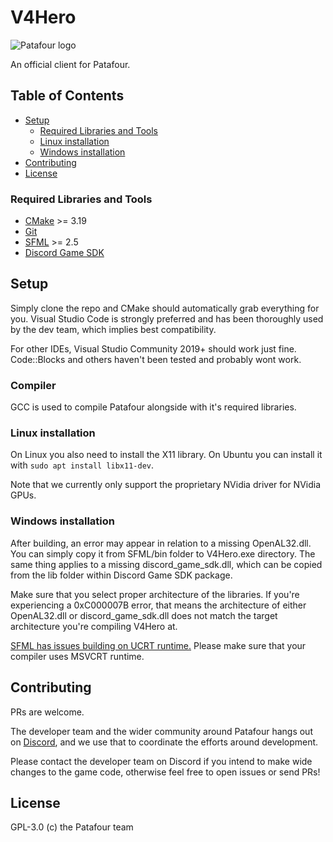 # V4Hero

![Patafour logo](logo.png)

An official client for Patafour.

## Table of Contents

- [Setup](#setup)
  - [Required Libraries and Tools](#required-libraries-and-tools)
  - [Linux installation](#linux-installation)
  - [Windows installation](#windows-installation)
- [Contributing](#contributing)
- [License](#license)

### Required Libraries and Tools

 * [CMake](https://cmake.org/download/) >= 3.19
 * [Git](https://git-scm.com/downloads)
 * [SFML](https://www.sfml-dev.org/download.php) >= 2.5
 * [Discord Game SDK](https://dl-game-sdk.discordapp.net/2.5.6/discord_game_sdk.zip)
 
## Setup

Simply clone the repo and CMake should automatically grab everything for you. Visual Studio Code is strongly preferred and has been thoroughly used by the dev team, which implies best compatibility.

For other IDEs, Visual Studio Community 2019+ should work just fine. Code::Blocks and others haven't been tested and probably wont work.

### Compiler

GCC is used to compile Patafour alongside with it's required libraries.

### Linux installation

On Linux you also need to install the X11 library. On Ubuntu you can install it with `sudo apt install libx11-dev`.

Note that we currently only support the proprietary NVidia driver for NVidia GPUs.

### Windows installation

After building, an error may appear in relation to a missing OpenAL32.dll. You can simply copy it from SFML/bin folder to V4Hero.exe directory. The same thing applies to a missing discord_game_sdk.dll, which can be copied from the lib folder within Discord Game SDK package.

Make sure that you select proper architecture of the libraries. If you're experiencing a 0xC000007B error, that means the architecture of either OpenAL32.dll or discord_game_sdk.dll does not match the target architecture you're compiling V4Hero at.

[SFML has issues building on UCRT runtime.](https://en.sfml-dev.org/forums/index.php?topic=28265.0) Please make sure that your compiler uses MSVCRT runtime.


## Contributing

PRs are welcome.

The developer team and the wider community around Patafour hangs out on [Discord](https://discord.gg/dawfDyM), 
and we use that to coordinate the efforts around development. 

Please contact the developer team on Discord if you intend to make wide changes to the game code, otherwise feel free to open issues or send PRs!


## License

GPL-3.0 (c) the Patafour team
